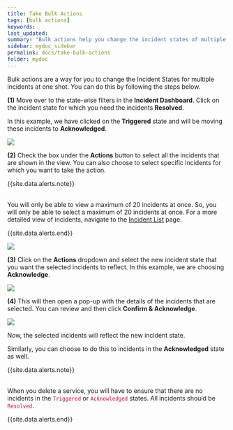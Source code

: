 ```yaml
---
title: Take Bulk Actions
tags: [bulk actions]
keywords:
last_updated:
summary: "Bulk actions help you change the incident states of multiple incidents at one go"
sidebar: mydoc_sidebar
permalink: docs/take-bulk-actions
folder: mydoc
---
```


Bulk actions are a way for you to change the Incident States for multiple incidents at one shot. You can do this by following the steps below.

**(1)** Move over to the state-wise filters in the **Incident Dashboard**. Click on the incident state for which you need the incidents **Resolved**.

In this example, we have clicked on the **Triggered** state and will be moving these incidents to **Acknowledged**.

![](images/bulk_actions_1.png)

**(2)** Check the box under the **Actions** button to select all the incidents that are shown in the view. You can also choose to select specific incidents for which you want to take the action.

{{site.data.alerts.note}}
<br/><br/><p>You will only be able to view a maximum of 20 incidents at once. So, you will only be able to select a maximum of 20 incidents at once. For a more detailed view of incidents, navigate to the <a href="incident-list-table-view">Incident List</a> page.</p>
{{site.data.alerts.end}}

![](images/bulk_actions_2.png)

**(3)** Click on the **Actions** dropdown and select the new incident state that you want the selected incidents to reflect. In this example, we are choosing **Acknowledge**.

![](images/bulk_actions_3.png)

**(4)** This will then open a pop-up with the details of the incidents that are selected. You can review and then click **Confirm & Acknowledge**.

![](images/bulk_actions_4.png)

Now, the selected incidents will reflect the new incident state.

Similarly, you can choose to do this to incidents in the **Acknowledged** state as well.

{{site.data.alerts.note}}
<br/><br/><p>When you delete a service, you will have to ensure that there are no incidents in the <code class="highlighter-rouge" style="color: #c7254e; background-color: #f9f2f4 !important;">Triggered</code> or <code class="highlighter-rouge" style="color: #c7254e; background-color: #f9f2f4 !important;">Acknowledged</code> states. All incidents should be <code class="highlighter-rouge" style="color: #c7254e; background-color: #f9f2f4 !important;">Resolved</code>.</p>
{{site.data.alerts.end}}